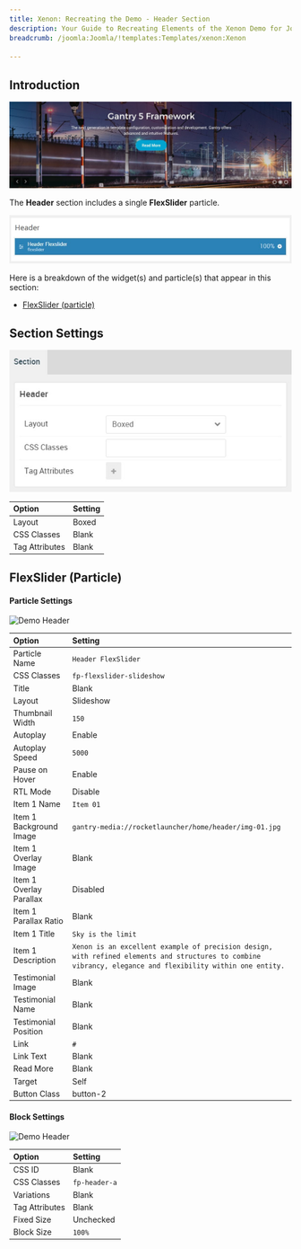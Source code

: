 ```yaml
---
title: Xenon: Recreating the Demo - Header Section
description: Your Guide to Recreating Elements of the Xenon Demo for Joomla
breadcrumb: /joomla:Joomla/!templates:Templates/xenon:Xenon

---
```


## Introduction

![](assets/demo_3.jpeg)

The **Header** section includes a single **FlexSlider** particle.

![](assets/home_header.jpeg)

Here is a breakdown of the widget(s) and particle(s) that appear in this section:

* [FlexSlider (particle)](#flexslider-(particle))

## Section Settings

![](assets/demo_header_settings.jpeg)

| Option           | Setting     |
| :--------------- | :---------- |
| Layout           | Boxed       |
| CSS Classes      | Blank       |
| Tag Attributes   | Blank       |

## FlexSlider (Particle)

#### Particle Settings

![Demo Header](demo_header_1.jpeg)

| Option                  | Setting                                                                                                                                                    |
| :-----                  | :-----                                                                                                                                                     |
| Particle Name           | `Header FlexSlider`                                                                                                                                        |
| CSS Classes             | `fp-flexslider-slideshow`                                                                                                                                  |
| Title                   | Blank                                                                                                                                                      |
| Layout                  | Slideshow                                                                                                                                                  |
| Thumbnail Width         | `150`                                                                                                                                                      |
| Autoplay                | Enable                                                                                                                                                     |
| Autoplay Speed          | `5000`                                                                                                                                                     |
| Pause on Hover          | Enable                                                                                                                                                     |
| RTL Mode                | Disable                                                                                                                                                    |
| Item 1 Name             | `Item 01`                                                                                                                                                  |
| Item 1 Background Image | `gantry-media://rocketlauncher/home/header/img-01.jpg`                                                                                                     |
| Item 1 Overlay Image    | Blank                                                                                                                                                      |
| Item 1 Overlay Parallax | Disabled                                                                                                                                                   |
| Item 1 Parallax Ratio   | Blank                                                                                                                                                      |
| Item 1 Title            | `Sky is the limit`                                                                                                                                         |
| Item 1 Description      | `Xenon is an excellent example of precision design, with refined elements and structures to combine vibrancy, elegance and flexibility within one entity.` |
| Testimonial Image       | Blank                                                                                                                                                      |
| Testimonial Name        | Blank                                                                                                                                                      |
| Testimonial Position    | Blank                                                                                                                                                      |
| Link                    | `#`                                                                                                                                                        |
| Link Text               | Blank                                                                                                                                                      |
| Read More               | Blank                                                                                                                                                      |
| Target                  | Self                                                                                                                                                       |
| Button Class            | button-2                                                                                                                                                   |

#### Block Settings

![Demo Header](demo_header_2.jpeg)

| Option         | Setting       |
| :-----         | :-----        |
| CSS ID         | Blank         |
| CSS Classes    | `fp-header-a` |
| Variations     | Blank         |
| Tag Attributes | Blank         |
| Fixed Size     | Unchecked     |
| Block Size     | `100%`        |